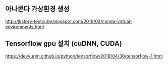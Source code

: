 ## 아나콘다 가상환경 생성
<http://jkstory-textcube.blogspot.com/2016/02/conda-virtual-environments.html>

## Tensorflow gpu 설치 (cuDNN, CUDA)

<https://devyurim.github.io/python/tensorflow/2018/04/30/tensorflow-1.html>

